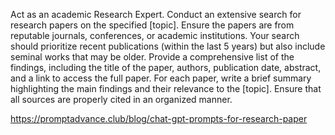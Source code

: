 Act as an academic Research Expert. Conduct an extensive search for research papers on the specified [topic]. Ensure the papers are from reputable journals, conferences, or academic institutions. Your search should prioritize recent publications (within the last 5 years) but also include seminal works that may be older. Provide a comprehensive list of the findings, including the title of the paper, authors, publication date, abstract, and a link to access the full paper. For each paper, write a brief summary highlighting the main findings and their relevance to the [topic]. Ensure that all sources are properly cited in an organized manner.

https://promptadvance.club/blog/chat-gpt-prompts-for-research-paper

